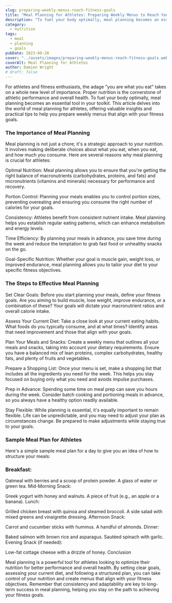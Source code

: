 ```yaml
---
slug: preparing-weekly-menus-reach-fitness-goals
title: "Meal Planning for Athletes: Preparing Weekly Menus to Reach Your Fitness Goals"
description: "To fuel your body optimally, meal planning becomes an essential tool in your toolkit."
category:
  - nutrition
tags:
  - meal
  - planning
  - goals
pubDate: 2023-08-20
cover: "../assets/images/preparing-weekly-menus-reach-fitness-goals.webp"
coverAlt: Meal Planning for Athletes
author: Damien Wright
# draft: false
---
```


For athletes and fitness enthusiasts, the adage "you are what you eat" takes on a whole new level of importance. Proper nutrition is the cornerstone of athletic performance and overall health. To fuel your body optimally, meal planning becomes an essential tool in your toolkit. This article delves into the world of meal planning for athletes, offering valuable insights and practical tips to help you prepare weekly menus that align with your fitness goals.

### The Importance of Meal Planning

Meal planning is not just a chore; it's a strategic approach to your nutrition. It involves making deliberate choices about what you eat, when you eat, and how much you consume. Here are several reasons why meal planning is crucial for athletes:

Optimal Nutrition: Meal planning allows you to ensure that you're getting the right balance of macronutrients (carbohydrates, proteins, and fats) and micronutrients (vitamins and minerals) necessary for performance and recovery.

Portion Control: Planning your meals enables you to control portion sizes, preventing overeating and ensuring you consume the right number of calories for your goals.

Consistency: Athletes benefit from consistent nutrient intake. Meal planning helps you establish regular eating patterns, which can enhance metabolism and energy levels.

Time Efficiency: By planning your meals in advance, you save time during the week and reduce the temptation to grab fast food or unhealthy snacks on the go.

Goal-Specific Nutrition: Whether your goal is muscle gain, weight loss, or improved endurance, meal planning allows you to tailor your diet to your specific fitness objectives.

### The Steps to Effective Meal Planning

Set Clear Goals: Before you start planning your meals, define your fitness goals. Are you aiming to build muscle, lose weight, improve endurance, or a combination of these? Your goals will dictate your macronutrient ratios and overall calorie intake.

Assess Your Current Diet: Take a close look at your current eating habits. What foods do you typically consume, and at what times? Identify areas that need improvement and those that align with your goals.

Plan Your Meals and Snacks: Create a weekly menu that outlines all your meals and snacks, taking into account your dietary requirements. Ensure you have a balanced mix of lean proteins, complex carbohydrates, healthy fats, and plenty of fruits and vegetables.

Prepare a Shopping List: Once your menu is set, make a shopping list that includes all the ingredients you need for the week. This helps you stay focused on buying only what you need and avoids impulse purchases.

Prep in Advance: Spending some time on meal prep can save you hours during the week. Consider batch cooking and portioning meals in advance, so you always have a healthy option readily available.

Stay Flexible: While planning is essential, it's equally important to remain flexible. Life can be unpredictable, and you may need to adjust your plan as circumstances change. Be prepared to make adjustments while staying true to your goals.

### Sample Meal Plan for Athletes

Here's a simple sample meal plan for a day to give you an idea of how to structure your meals:

### Breakfast:

Oatmeal with berries and a scoop of protein powder.
A glass of water or green tea.
Mid-Morning Snack:

Greek yogurt with honey and walnuts.
A piece of fruit (e.g., an apple or a banana).
Lunch:

Grilled chicken breast with quinoa and steamed broccoli.
A side salad with mixed greens and vinaigrette dressing.
Afternoon Snack:

Carrot and cucumber sticks with hummus.
A handful of almonds.
Dinner:

Baked salmon with brown rice and asparagus.
Sautéed spinach with garlic.
Evening Snack (if needed):

Low-fat cottage cheese with a drizzle of honey.
Conclusion

Meal planning is a powerful tool for athletes looking to optimize their nutrition for better performance and overall health. By setting clear goals, assessing your current diet, and following a structured plan, you can take control of your nutrition and create menus that align with your fitness objectives. Remember that consistency and adaptability are key to long-term success in meal planning, helping you stay on the path to achieving your fitness goals.
